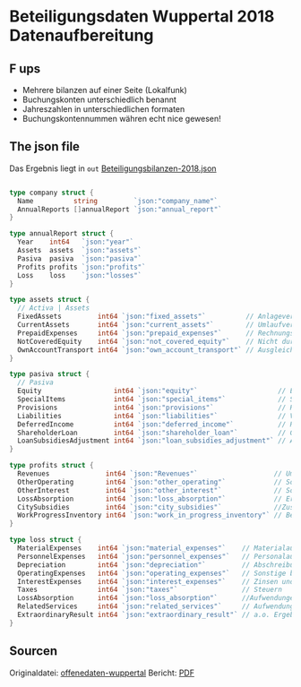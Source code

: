# Beteiligungsdaten Wuppertal 2018 Datenaufbereitung

## F ups

- Mehrere bilanzen auf einer Seite (Lokalfunk)
- Buchungskonten unterschiedlich benannt
- Jahreszahlen in unterschiedlichen formaten
- Buchungskontennummen währen echt nice gewesen!

## The json file

Das Ergebnis liegt in `out` [Beteiligungsbilanzen-2018.json](./out/Beteiligungsbilanzen-2018.json)

``` go

type company struct {
  Name          string         `json:"company_name"`
  AnnualReports []annualReport `json:"annual_report"`
}

type annualReport struct {
  Year    int64   `json:"year"`
  Assets  assets  `json:"assets"`
  Pasiva  pasiva  `json:"pasiva"`
  Profits profits `json:"profits"`
  Loss    loss    `json:"losses"`
}

type assets struct {
  // Activa | Assets
  FixedAssets         int64 `json:"fixed_assets"`          // Anlagevermögen
  CurrentAssets       int64 `json:"current_assets"`        // Umlaufvermögen
  PrepaidExpenses     int64 `json:"prepaid_expenses"`      // Rechnungsabgrenzungsposten
  NotCoveredEquity    int64 `json:"not_covered_equity"`    // Nicht durch EK gedeckter Fehlbetrag
  OwnAccountTransport int64 `json:"own_account_transport"` // Ausgleichsposten Eigenmittelbefö.
}

type pasiva struct {
  // Pasiva
  Equity                  int64 `json:"equity"`                    // Eigenkapital
  SpecialItems            int64 `json:"special_items"`             // Sonderposten + Ertragszuschüsse
  Provisions              int64 `json:"provisions"`                // Rückstellungen
  Liabilities             int64 `json:"liabilities"`               // Verbindlichkeiten
  DeferredIncome          int64 `json:"deferred_income"`           // Rechnungsabgrenzungsposten
  ShareholderLoan         int64 `json:"shareholder_loan"`          // Gesellschafterdarlehen
  LoanSubsidiesAdjustment int64 `json:"loan_subsidies_adjustment"` // Ausgleichsposten aus Darlehensfö.
}

type profits struct {
  Revenues              int64 `json:"Revenues"`                   // Umsatzerlöse
  OtherOperating        int64 `json:"other_operating"`            // Sonstige betriebliche/sonst. Erträge
  OtherInterest         int64 `json:"other_interest"`             // Sonstige Zinsen und ähnliche Erträge
  LossAbsorption        int64 `json:"loss_absorption"`            // Erträge aus Verlustübernahme
  CitySubsidies         int64 `json:"city_subsidies"`             //Zuschüsse Stadt
  WorkProgressInventory int64 `json:"work_in_progress_inventory"` // Bestand in Arbeit befindliche Aufträge
}

type loss struct {
  MaterialExpenses    int64 `json:"material_expenses"`    // Materialaufwand
  PersonnelExpenses   int64 `json:"personnel_expenses"`   // Personalaufwand
  Depreciation        int64 `json:"depreciation"`         // Abschreibungen
  OperatingExpenses   int64 `json:"operating_expenses"`   // Sonstige betriebliche Aufwendungen
  InterestExpenses    int64 `json:"interest_expenses"`    // Zinsen und ähnliche Aufwendungen
  Taxes               int64 `json:"taxes"`                // Steuern
  LossAbsorption      int64 `json:"loss_absorption"`      //Aufwendungen aus Verlustübernahme
  RelatedServices     int64 `json:"related_services"`     // Aufwendungen für bez. Leistungen
  ExtraordinaryResult int64 `json:"extraordinary_result"` // a.o. Ergebnis  --- gibt es seit 2016 nicht me
}
```





## Sourcen

Originaldatei: [offenedaten-wuppertal](https://www.offenedaten-wuppertal.de/dataset/beteiligungsmanagement)
Bericht: [PDF](https://www.wuppertal.de/vv/produkte/Finanzen/Beteiligungsmanagement.php.media/311227/Beteiligungsbericht_2018.pdf)